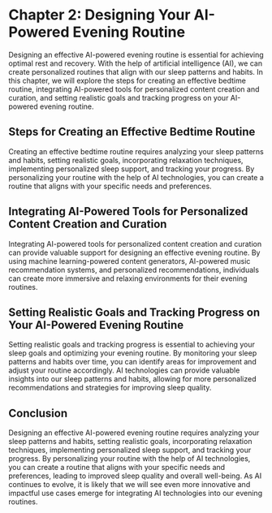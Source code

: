 Chapter 2: Designing Your AI-Powered Evening Routine
====================================================

Designing an effective AI-powered evening routine is essential for achieving optimal rest and recovery. With the help of artificial intelligence (AI), we can create personalized routines that align with our sleep patterns and habits. In this chapter, we will explore the steps for creating an effective bedtime routine, integrating AI-powered tools for personalized content creation and curation, and setting realistic goals and tracking progress on your AI-powered evening routine.

Steps for Creating an Effective Bedtime Routine
-----------------------------------------------

Creating an effective bedtime routine requires analyzing your sleep patterns and habits, setting realistic goals, incorporating relaxation techniques, implementing personalized sleep support, and tracking your progress. By personalizing your routine with the help of AI technologies, you can create a routine that aligns with your specific needs and preferences.

Integrating AI-Powered Tools for Personalized Content Creation and Curation
---------------------------------------------------------------------------

Integrating AI-powered tools for personalized content creation and curation can provide valuable support for designing an effective evening routine. By using machine learning-powered content generators, AI-powered music recommendation systems, and personalized recommendations, individuals can create more immersive and relaxing environments for their evening routines.

Setting Realistic Goals and Tracking Progress on Your AI-Powered Evening Routine
--------------------------------------------------------------------------------

Setting realistic goals and tracking progress is essential to achieving your sleep goals and optimizing your evening routine. By monitoring your sleep patterns and habits over time, you can identify areas for improvement and adjust your routine accordingly. AI technologies can provide valuable insights into our sleep patterns and habits, allowing for more personalized recommendations and strategies for improving sleep quality.

Conclusion
----------

Designing an effective AI-powered evening routine requires analyzing your sleep patterns and habits, setting realistic goals, incorporating relaxation techniques, implementing personalized sleep support, and tracking your progress. By personalizing your routine with the help of AI technologies, you can create a routine that aligns with your specific needs and preferences, leading to improved sleep quality and overall well-being. As AI continues to evolve, it is likely that we will see even more innovative and impactful use cases emerge for integrating AI technologies into our evening routines.
